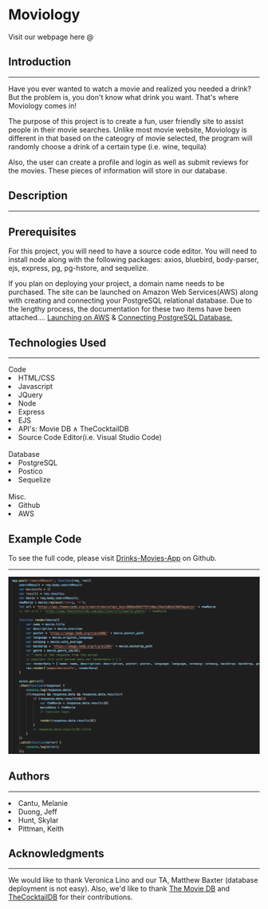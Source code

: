 <h1>Moviology</h1>
Visit our webpage here @ <a href=""></a>


<h2>Introduction</h2>
<hr>
Have you ever wanted to watch a movie and realized you needed a drink? But the problem is, you don't know what drink you want. That's where Moviology comes in! 

The purpose of this project is to create a fun, user friendly site to assist people in their movie searches. Unlike most movie website, Moviology is different in that based on the cateogry of movie selected, the program will randomly choose a drink of a certain type (i.e. wine, tequila)

Also, the user can create a profile and login as well as submit reviews for the movies. These pieces of information will store in our database.

<h2>Description</h2>
<hr>

<h2>Prerequisites</h2>
For this project, you will need to have a source code editor. You will need to install node along with the following packages:
axios, bluebird, body-parser, ejs, express, pg, pg-hstore, and sequelize.

If you plan on deploying your project, a domain name needs to be purchased. The site can be launched on Amazon Web Services(AWS) along with creating and connecting your PostgreSQL relational database. Due to the lengthy process, the documentation for these two items have been attached.... <a href="https://docs.aws.amazon.com/AmazonS3/latest/dev/website-hosting-custom-domain-walkthrough.html">Launching on AWS</a> & <a href="https://aws.amazon.com/getting-started/tutorials/create-connect-postgresql-db/">Connecting PostgreSQL Database.</a>

<h2>Technologies Used</h2>
<hr>
Code
<li>HTML/CSS</li>
<li>Javascript</li>
<li>JQuery</li>
<li>Node</li>
<li>Express</li>
<li>EJS</li>
<li>API's: Movie DB &and; TheCocktailDB</li>
<li>Source Code Editor(i.e. Visual Studio Code)</li>

<br>
Database
<li>PostgreSQL</li>
<li>Postico</li>
<li>Sequelize</li>

<br>
Misc.
<li>Github</li>
<li>AWS</li>

<h2>Example Code</h2>
To see the full code, please visit <a href="">Drinks-Movies-App</a> on Github.
<hr>
<img src="./public/images/app.js.png" style="width= 30px">

<h2>Authors</h2>
<hr>
<li>Cantu, Melanie</li>
<li>Duong, Jeff</li>
<li>Hunt, Skylar</li>
<li>Pittman, Keith</li>

<h2>Acknowledgments</h2>
<hr>
We would like to thank Veronica Lino and our TA, Matthew Baxter (database deployment is not easy). Also, we'd like to thank <a href="https://www.themoviedb.org">The Movie DB</a> and <a href="https://www.thecocktaildb.com">TheCocktailDB</a> for their contributions.

